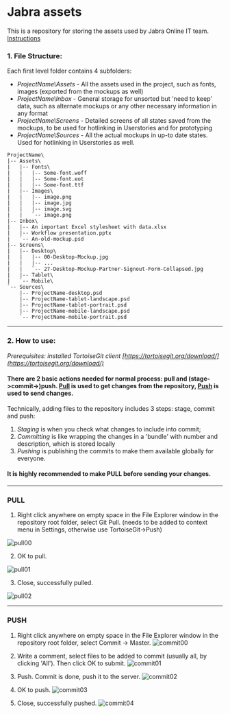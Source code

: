 # Jabra assets

This is a repository for storing the assets used by Jabra Online IT team. 
[Instructions](#2-how-to-use)

### 1. File Structure:

Each first level folder contains 4 subfolders:
+ *ProjectName\Assets* - All the assets used in the project, such as fonts, images (exported from the mockups as well)
+ *ProjectName\Inbox* - General storage for unsorted but 'need to keep' data, such as alternate mockups or any other necessary information in any format
+ *ProjectName\Screens* - Detailed screens of all states saved from the mockups, to be used for hotlinking in Userstories and for prototyping
+ *ProjectName\Sources* - All the actual mockups in up-to date states. Used for hotlinking in Userstories as well.

```
ProjectName\
|-- Assets\
|   |-- Fonts\
|   |   |-- Some-font.woff
|   |   |-- Some-font.eot
|   |   |-- Some-font.ttf
|   |-- Images\
|   |   |-- image.png
|   |   |-- image.jpg
|   |   |-- image.svg
|   |   `-- image.png
|-- Inbox\
|   |-- An important Excel stylesheet with data.xlsx
|   |-- Workflow presentation.pptx
|   `-- An-old-mockup.psd
|-- Screens\
|   |-- Desktop\
|   |   |-- 00-Desktop-Mockup.jpg
|   |   |-- ...
|   |   `-- 27-Desktop-Mockup-Partner-Signout-Form-Collapsed.jpg
|   |-- Tablet\
|   `-- Mobile\
`-- Sources\
    |-- ProjectName-desktop.psd
    |-- ProjectName-tablet-landscape.psd
    |-- ProjectName-tablet-portrait.psd
    |-- ProjectName-mobile-landscape.psd
    `-- ProjectName-mobile-portrait.psd
```

-----------------------
### 2. How to use:

*Prerequisites: installed TortoiseGit client [https://tortoisegit.org/download/](https://tortoisegit.org/download/)*

#### There are 2 basic actions needed for normal process: pull and (stage->commit->)push. [Pull](#pull) is used to get changes from the repository, [Push](#push) is used to send changes.

 Technically, adding files to the repository includes 3 steps: stage, commit and push:
 1. *Staging* is when you check what changes to include into commit;
 2. *Committing* is like wrapping the changes in a 'bundle' with number and description, which is stored locally
 3. *Pushing* is publishing the commits to make them available globally for everyone.

#### It is highly recommended to make PULL before sending your changes.

-----------------------

### PULL 
[id]:pull

1. Right click anywhere on empty space in the File Explorer window in the repository root folder, select Git Pull. (needs to be added to context menu in Settings, otherwise use TortoiseGit->Push)

![pull00](https://raw.githubusercontent.com/gunnzolder/gunnzolder.github.io/master/jabra-assets-description/.images/pull-00-context-menu.png?raw)

2. OK to pull.

![pull01](https://raw.githubusercontent.com/gunnzolder/gunnzolder.github.io/master/jabra-assets-description/.images/pull-01-pull.png?raw)

3. Close, successfully pulled.

![pull02](https://raw.githubusercontent.com/gunnzolder/gunnzolder.github.io/master/jabra-assets-description/.images/pull-02-success.png?raw)

-----------------------

### PUSH 
[id]:push

1. Right click anywhere on empty space in the File Explorer window in the repository root folder, select Commit -> Master.
![commit00](https://raw.githubusercontent.com/gunnzolder/gunnzolder.github.io/master/jabra-assets-description/.images/commit-00-context-menu.png?raw)

2. Write a comment, select files to be added to commit (usually all, by clicking 'All'). Then click OK to submit.
![commit01](https://raw.githubusercontent.com/gunnzolder/gunnzolder.github.io/master/jabra-assets-description/.images/commit-01-stage.png?raw)

3. Push. Commit is done, push it to the server.
![commit02](https://raw.githubusercontent.com/gunnzolder/gunnzolder.github.io/master/jabra-assets-description/.images/commit-02-commit.png?raw)

4. OK to push.
![commit03](https://raw.githubusercontent.com/gunnzolder/gunnzolder.github.io/master/jabra-assets-description/.images/commit-03-push.png?raw)

5. Close, successfully pushed.
![commit04](https://raw.githubusercontent.com/gunnzolder/gunnzolder.github.io/master/jabra-assets-description/.images/commit-04-success.png?raw)

